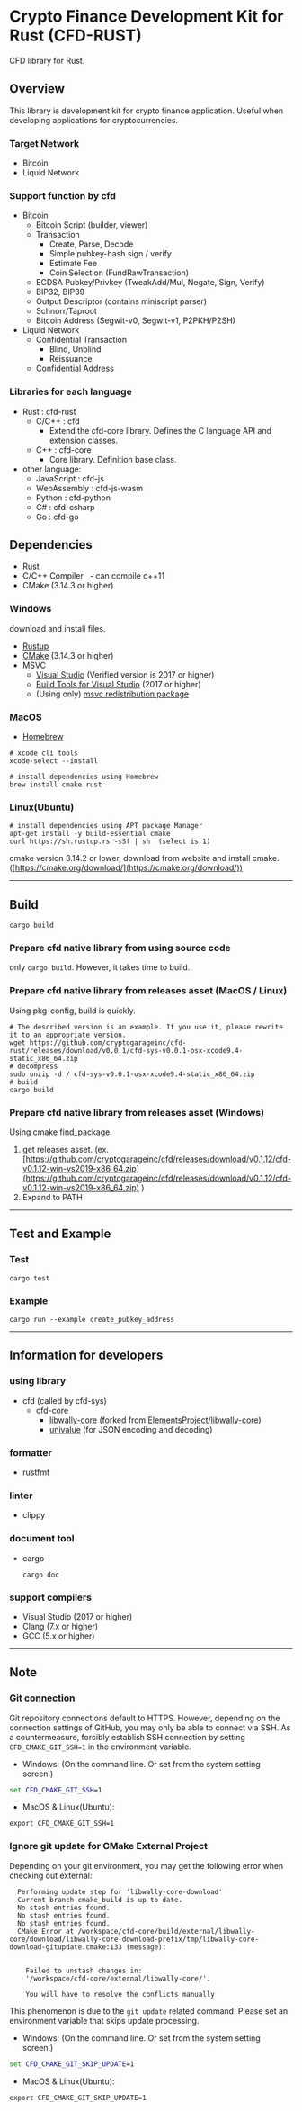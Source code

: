 # Crypto Finance Development Kit for Rust (CFD-RUST)

CFD library for Rust.

## Overview

This library is development kit for crypto finance application.
Useful when developing applications for cryptocurrencies.

### Target Network

- Bitcoin
- Liquid Network

### Support function by cfd

- Bitcoin
  - Bitcoin Script (builder, viewer)
  - Transaction
    - Create, Parse, Decode
    - Simple pubkey-hash sign / verify
    - Estimate Fee
    - Coin Selection (FundRawTransaction)
  - ECDSA Pubkey/Privkey (TweakAdd/Mul, Negate, Sign, Verify)
  - BIP32, BIP39
  - Output Descriptor (contains miniscript parser)
  - Schnorr/Taproot
  - Bitcoin Address (Segwit-v0, Segwit-v1, P2PKH/P2SH)
- Liquid Network
  - Confidential Transaction
    - Blind, Unblind
    - Reissuance
  - Confidential Address

### Libraries for each language

- Rust : cfd-rust
  - C/C++ : cfd
    - Extend the cfd-core library. Defines the C language API and extension classes.
  - C++ : cfd-core
    - Core library. Definition base class.
- other language:
  - JavaScript : cfd-js
  - WebAssembly : cfd-js-wasm
  - Python : cfd-python
  - C# : cfd-csharp
  - Go : cfd-go

## Dependencies

- Rust
- C/C++ Compiler
  - can compile c++11
- CMake (3.14.3 or higher)

### Windows

download and install files.

- [Rustup](https://rustup.rs/)
- [CMake](https://cmake.org/) (3.14.3 or higher)
- MSVC
  - [Visual Studio](https://visualstudio.microsoft.com/downloads/) (Verified version is 2017 or higher)
  - [Build Tools for Visual Studio](https://visualstudio.microsoft.com/downloads/) (2017 or higher)
  - (Using only) [msvc redistribution package](https://support.microsoft.com/help/2977003/the-latest-supported-visual-c-downloads)

### MacOS

- [Homebrew](https://brew.sh/)

```Shell
# xcode cli tools
xcode-select --install

# install dependencies using Homebrew
brew install cmake rust
```

### Linux(Ubuntu)

```Shell
# install dependencies using APT package Manager
apt-get install -y build-essential cmake
curl https://sh.rustup.rs -sSf | sh  (select is 1)
```

cmake version 3.14.2 or lower, download from website and install cmake.
([https://cmake.org/download/](https://cmake.org/download/))

---

## Build

```Shell
cargo build
```

### Prepare cfd native library from using source code

only `cargo build`. However, it takes time to build.

### Prepare cfd native library from releases asset (MacOS / Linux)

Using pkg-config, build is quickly.

```Shell
# The described version is an example. If you use it, please rewrite it to an appropriate version.
wget https://github.com/cryptogarageinc/cfd-rust/releases/download/v0.0.1/cfd-sys-v0.0.1-osx-xcode9.4-static_x86_64.zip
# decompress
sudo unzip -d / cfd-sys-v0.0.1-osx-xcode9.4-static_x86_64.zip
# build
cargo build
```

### Prepare cfd native library from releases asset (Windows)

Using cmake find_package.

1. get releases asset. (ex. [https://github.com/cryptogarageinc/cfd/releases/download/v0.1.12/cfd-v0.1.12-win-vs2019-x86_64.zip](https://github.com/cryptogarageinc/cfd/releases/download/v0.1.12/cfd-v0.1.12-win-vs2019-x86_64.zip) )
2. Expand to PATH

---

## Test and Example

### Test

```shell
cargo test
```

### Example

```shell
cargo run --example create_pubkey_address
```

---

## Information for developers

### using library

- cfd (called by cfd-sys)
  - cfd-core
    - [libwally-core](https://github.com/cryptogarageinc/libwally-core/tree/cfd-develop) (forked from [ElementsProject/libwally-core](https://github.com/ElementsProject/libwally-core))
    - [univalue](https://github.com/jgarzik/univalue) (for JSON encoding and decoding)

### formatter

- rustfmt

### linter

- clippy

### document tool

- cargo

  ```shell
  cargo doc
  ```

### support compilers

- Visual Studio (2017 or higher)
- Clang (7.x or higher)
- GCC (5.x or higher)

---

## Note

### Git connection

Git repository connections default to HTTPS.
However, depending on the connection settings of GitHub, you may only be able to connect via SSH.
As a countermeasure, forcibly establish SSH connection by setting `CFD_CMAKE_GIT_SSH=1` in the environment variable.

- Windows: (On the command line. Or set from the system setting screen.)

```bat
set CFD_CMAKE_GIT_SSH=1
```

- MacOS & Linux(Ubuntu):

```shell
export CFD_CMAKE_GIT_SSH=1
```

### Ignore git update for CMake External Project

Depending on your git environment, you may get the following error when checking out external:

```log
  Performing update step for 'libwally-core-download'
  Current branch cmake_build is up to date.
  No stash entries found.
  No stash entries found.
  No stash entries found.
  CMake Error at /workspace/cfd-core/build/external/libwally-core/download/libwally-core-download-prefix/tmp/libwally-core-download-gitupdate.cmake:133 (message):


    Failed to unstash changes in:
    '/workspace/cfd-core/external/libwally-core/'.

    You will have to resolve the conflicts manually
```

This phenomenon is due to the `git update` related command.
Please set an environment variable that skips update processing.

- Windows: (On the command line. Or set from the system setting screen.)

```bat
set CFD_CMAKE_GIT_SKIP_UPDATE=1
```

- MacOS & Linux(Ubuntu):

```shell
export CFD_CMAKE_GIT_SKIP_UPDATE=1
```
